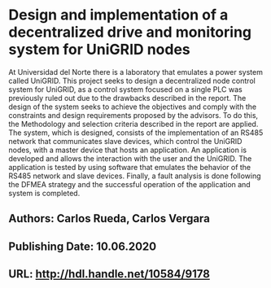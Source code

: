 # Design and implementation of a decentralized drive and monitoring system for UniGRID nodes
At Universidad del Norte there is a laboratory that emulates a power system called UniGRID. This project seeks to design a decentralized node control system for UniGRID, as a control system focused on a single PLC was previously ruled out due to the drawbacks described in the report. The design of the system seeks to achieve the objectives and comply with the constraints and design requirements proposed by the advisors. To do this, the Methodology and selection criteria described in the report are applied. The system, which is designed, consists of the implementation of an RS485 network that communicates slave devices, which control the UniGRID nodes, with a master device that hosts an application. An application is developed and allows the interaction with the user and the UniGRID. The application is tested by using software that emulates the behavior of the RS485 network and slave devices. Finally, a fault analysis is done following the DFMEA strategy and the successful operation of the application and system is completed.
## Authors: Carlos Rueda, Carlos Vergara
## Publishing Date: 10.06.2020
## URL: http://hdl.handle.net/10584/9178
